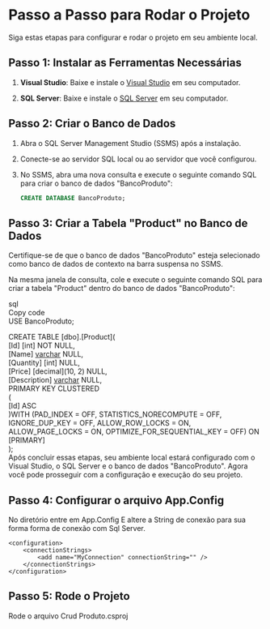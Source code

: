 
# Passo a Passo para Rodar o Projeto

Siga estas etapas para configurar e rodar o projeto em seu ambiente local.

## Passo 1: Instalar as Ferramentas Necessárias

1. **Visual Studio**: Baixe e instale o [Visual Studio](https://visualstudio.microsoft.com/downloads/) em seu computador.

2. **SQL Server**: Baixe e instale o [SQL Server](https://www.microsoft.com/en-us/sql-server/sql-server-downloads) em seu computador.

## Passo 2: Criar o Banco de Dados

1. Abra o SQL Server Management Studio (SSMS) após a instalação.

2. Conecte-se ao servidor SQL local ou ao servidor que você configurou.

3. No SSMS, abra uma nova consulta e execute o seguinte comando SQL para criar o banco de dados "BancoProduto":

   ```sql
   CREATE DATABASE BancoProduto;

## Passo 3: Criar a Tabela "Product" no Banco de Dados
Certifique-se de que o banco de dados "BancoProduto" esteja selecionado como banco de dados de contexto na barra suspensa no SSMS.

Na mesma janela de consulta, cole e execute o seguinte comando SQL para criar a tabela "Product" dentro do banco de dados "BancoProduto":

sql  
Copy code  
USE BancoProduto;  

CREATE TABLE [dbo].[Product](  
    [Id] [int] NOT NULL,  
    [Name] [varchar](255) NULL,  
    [Quantity] [int] NULL,  
    [Price] [decimal](10, 2) NULL,  
    [Description] [varchar](500) NULL,  
PRIMARY KEY CLUSTERED   
(  
    [Id] ASC  
)WITH (PAD_INDEX = OFF, STATISTICS_NORECOMPUTE = OFF, IGNORE_DUP_KEY = OFF, ALLOW_ROW_LOCKS = ON, ALLOW_PAGE_LOCKS = ON, OPTIMIZE_FOR_SEQUENTIAL_KEY = OFF) ON [PRIMARY]   
);  
Após concluir essas etapas, seu ambiente local estará configurado com o Visual Studio, o SQL Server e o banco de dados "BancoProduto". Agora você pode prosseguir com a configuração e execução do seu projeto. 

## Passo 4: Configurar o arquivo App.Config
No diretório entre em App.Config E altere a String de conexão para sua forma forma de conexão com Sql Server.
```<?xml version="1.0" encoding="utf-8" ?>
<configuration>
	<connectionStrings>
		<add name="MyConnection" connectionString="" />
	</connectionStrings>
</configuration>
```

## Passo 5: Rode  o Projeto
Rode o arquivo Crud Produto.csproj
